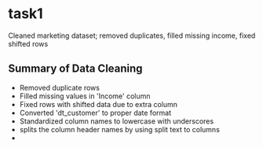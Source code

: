 # task1 
Cleaned marketing dataset; removed duplicates, filled missing income, fixed shifted rows

## Summary of Data Cleaning
- Removed  duplicate rows
- Filled  missing values in 'Income' column 
- Fixed  rows with shifted data due to extra column
- Converted 'dt_customer' to proper date format
- Standardized column names to lowercase with underscores
- splits the  column header names by using split text to columns
- 



